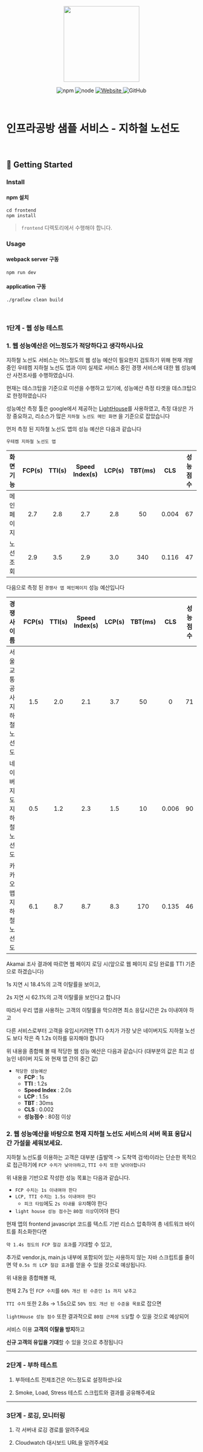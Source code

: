<p align="center">
    <img width="200px;" src="https://raw.githubusercontent.com/woowacourse/atdd-subway-admin-frontend/master/images/main_logo.png"/>
</p>
<p align="center">
  <img alt="npm" src="https://img.shields.io/badge/npm-%3E%3D%205.5.0-blue">
  <img alt="node" src="https://img.shields.io/badge/node-%3E%3D%209.3.0-blue">
  <a href="https://edu.nextstep.camp/c/R89PYi5H" alt="nextstep atdd">
    <img alt="Website" src="https://img.shields.io/website?url=https%3A%2F%2Fedu.nextstep.camp%2Fc%2FR89PYi5H">
  </a>
  <img alt="GitHub" src="https://img.shields.io/github/license/next-step/atdd-subway-service">
</p>

<br>

# 인프라공방 샘플 서비스 - 지하철 노선도

<br>

## 🚀 Getting Started

### Install

#### npm 설치

```
cd frontend
npm install
```

> `frontend` 디렉토리에서 수행해야 합니다.

### Usage

#### webpack server 구동

```
npm run dev
```

#### application 구동

```
./gradlew clean build
```

<br>

### 1단계 - 웹 성능 테스트

### 1. 웹 성능예산은 어느정도가 적당하다고 생각하시나요

지하철 노선도 서비스는 어느정도의 웹 성능 예산이 필요한지 검토하기 위해 현재 개발중인 우테켐 지하철 노선도 앱과
이미 실제로 서비스 중인 경쟁 서비스에 대한 웹 성능예산 사전조사를 수행하였습니다.

현재는 데스크탑을 기준으로 미션을 수행하고 있기에, 성능예산 측정 타겟을 데스크탑으로 한정하였습니다

성능예산 측정 툴은 google에서 제공하는 [LightHouse](https://developer.chrome.com/docs/lighthouse/overview/)를 사용하였고, 측정 대상은 가장 중요하고,
리소스가 많은 `지하철 노선도 메인 화면` 을 기준으로 잡았습니다

먼저 측정 된 지하철 노선도 앱의 성능 예산은 다음과 같습니다

`우테켐 지하철 노선도 앱`

| 화면 기능        | FCP(s) | TTI(s) | Speed Index(s) | LCP(s) | TBT(ms) |  CLS  | 성능 점수 |
|:-------------|:------:|:------:|:--------------:|:------:|:-------:|:-----:|:-----:|
| 메인 페이지       |  2.7   |  2.8   |      2.7       |  2.8   |   50    | 0.004 |  67   |
| 노선 조회        |  2.9   |  3.5   |      2.9       |  3.0   |   340   | 0.116 |  47   |


다음으로 측정 된 `경쟁사 앱 메인페이지` 성능 예산입니다

|경쟁사이름| FCP(s) | TTI(s) | Speed Index(s) | LCP(s) | TBT(ms) |CLS|성능 점수|
|:---|:------:|:------:|:--------------:|:------:|:-------:|:---:|:---:|
|서울교통공사 지하철 노선도|  1.5  |  2.0   |      2.1      |  3.7  |  50   |0|71|
|네이버지도 지하철 노선도|  0.5  |  1.2  |      2.3      |  1.5  |  10   |0.006|90|
|카카오맵 지하철 노선도|  6.1  |  8.7  |      8.7      |  8.3  |  170  |0.135|46|

Akamai 조사 결과에 따르면 웹 페이지 로딩 시(앞으로 웹 페이지 로딩 완료를 TTI 기준으로 하겠습니다)

1s 지연 시 18.4%의 고객 이탈률을 보이고,

2s 지연 시 62.1%의 고객 이탈률을 보인다고 합니다

따라서 우리 앱을 사용하는 고객의 이탈률을 막으려면 최소 응답시간은 2s 이내여야 하고

다른 서비스로부터 고객을 유입시키려면 TTI 수치가 가장 낮은 네이버지도 지하철 노선도 보다 작은 즉 1.2s 이하를 유지해야 합니다

위 내용을 종합해 볼 때 적당한 웹 성능 예산은 다음과 같습니다 (대부분의 값은 최고 성능인 네이버 지도 와 현재 앱 간의 중간 값)

* `적당한 성능예산`
    * **FCP** : 1s
    * **TTI** : 1.2s
    * **Speed Index** : 2.0s
    * **LCP** : 1.5s
    * **TBT** : 30ms
    * **CLS** : 0.002
    * **성능점수** : 80점 이상

### 2. 웹 성능예산을 바탕으로 현재 지하철 노선도 서비스의 서버 목표 응답시간 가설을 세워보세요.

지하철 노선도를 이용하는 고객은 대부분 (출발역 -> 도착역 검색)이라는 단순한 목적으로 접근하기에 `FCP 수치가 낮아야하고`, `TTI 수치 또한 낮아야합니다`

위 내용을 기반으로 작성한 성능 목표는 다음과 같습니다.

* `FCP 수치는 1s 이내여야 한다`
* `LCP, TTI 수치는 1.5s 이내여야 한다`
    * `피크 타임`에도 `2s 이내를 유지`해야 한다
* `light house 성능 점수`는 `80점 이상`이어야 한다

현재 앱의 frontend javascript 코드를 텍스트 기반 리소스 압축하여 총 네트워크 바이트를 최소화한다면

`약 1.4s 정도의 FCP 절감 효과`를 기대할 수 있고,

추가로 vendor.js, main.js 내부에 포함되어 있는 사용하지 않는 자바 스크립트를 줄이면 약 `0.5s 의 LCP 절감 효과`를 얻을 수 있을 것으로 예상됩니다.

위 내용을 종합해볼 때,

현재 2.7s 인 `FCP 수치`를 `60% 개선 된 수준인 1s 까지 낮추고`

`TTI 수치` 또한 2.8s -> 1.5s으로 `50% 정도 개선 된 수준을 목표`로 잡으면

`lightHouse 성능 점수` 또한 결과적으로 `80점 근처에 도달`할 수 있을 것으로 예상되어

서비스 이용 **고객의 이탈을 방지**하고

**신규 고객의 유입을 기대**할 수 있을 것으로 추정됩니다


---

### 2단계 - 부하 테스트

1. 부하테스트 전제조건은 어느정도로 설정하셨나요

2. Smoke, Load, Stress 테스트 스크립트와 결과를 공유해주세요

---

### 3단계 - 로깅, 모니터링

1. 각 서버내 로깅 경로를 알려주세요

2. Cloudwatch 대시보드 URL을 알려주세요
